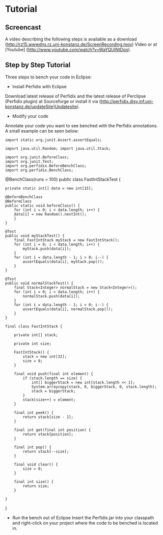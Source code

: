 <!--
~~
~~ Copyright (c) 2011, University of Konstanz, Distributed Systems Group
~~ All rights reserved.
~~
~~ Redistribution and use in source and binary forms, with or without
~~ modification, are permitted provided that the following conditions are met:
~~     * Redistributions of source code must retain the above copyright
~~       notice, this list of conditions and the following disclaimer.
~~     * Redistributions in binary form must reproduce the above copyright
~~       notice, this list of conditions and the following disclaimer in the
~~       documentation and/or other materials provided with the distribution.
~~     * Neither the name of the University of Konstanz nor the
~~       names of its contributors may be used to endorse or promote products
~~       derived from this software without specific prior written permission.
~~
~~ THIS SOFTWARE IS PROVIDED BY THE COPYRIGHT HOLDERS AND CONTRIBUTORS "AS IS" AND
~~ ANY EXPRESS OR IMPLIED WARRANTIES, INCLUDING, BUT NOT LIMITED TO, THE IMPLIED
~~ WARRANTIES OF MERCHANTABILITY AND FITNESS FOR A PARTICULAR PURPOSE ARE
~~ DISCLAIMED. IN NO EVENT SHALL <COPYRIGHT HOLDER> BE LIABLE FOR ANY
~~ DIRECT, INDIRECT, INCIDENTAL, SPECIAL, EXEMPLARY, OR CONSEQUENTIAL DAMAGES
~~ (INCLUDING, BUT NOT LIMITED TO, PROCUREMENT OF SUBSTITUTE GOODS OR SERVICES;
~~ LOSS OF USE, DATA, OR PROFITS; OR BUSINESS INTERRUPTION) HOWEVER CAUSED AND
~~ ON ANY THEORY OF LIABILITY, WHETHER IN CONTRACT, STRICT LIABILITY, OR TORT
~~ (INCLUDING NEGLIGENCE OR OTHERWISE) ARISING IN ANY WAY OUT OF THE USE OF THIS
~~ SOFTWARE, EVEN IF ADVISED OF THE POSSIBILITY OF SUCH DAMAGE.
~~
-->

Tutorial
==========

Screencast
----------

A video describing the following steps is available as a download (http://rz15.wwwdns.rz.uni-konstanz.de/ScreenRecording.mov) Video or at [Youtube] (http://www.youtube.com/watch?v=WaYQUjNtDps).

Step by Step Tutorial
----------

Three steps to bench your code in Eclipse:
  
* Install Perfidix with Eclipse

Download latest release of Perfidix and the latest release of Perclipse (Perfidix plugin) at Sourceforge
or install it via (http://perfidix.disy.inf.uni-konstanz.de/updateSite}Updatesite).

* Modify your code

Annotate your code you want to see benched with the Perfidix annotations. A small example can be seen below:

    import static org.junit.Assert.assertEquals;

    import java.util.Random; import java.util.Stack;

    import org.junit.BeforeClass;  
    import org.junit.Test;  
    import org.perfidix.BeforeBenchClass;  
    import org.perfidix.BenchClass;

   @BenchClass(runs = 100)
    public class FastIntStackTest {

    private static int[] data = new int[15];

    @BeforeBenchClass
    @BeforeClass
    public static void beforeClass() {
        for (int i = 0; i < data.length; i++) {
        data[i] = new Random().nextInt();
        }
    }

    @Test
    public void myStackTest() {
        final FastIntStack myStack = new FastIntStack();
        for (int i = 0; i < data.length; i++) {
            myStack.push(data[i]);
        }
        for (int i = data.length - 1; i > 0; i--) {
            assertEquals(data[i], myStack.pop());
        }
    }

    @Test
    public void normalStackTest() {
        final Stack<Integer> normalStack = new Stack<Integer>();
        for (int i = 0; i < data.length; i++) {
            normalStack.push(data[i]);
        }
        for (int i = data.length - 1; i > 0; i--) {
            assertEquals(data[i], normalStack.pop());
        }
    }

    final class FastIntStack {

        private int[] stack;

        private int size;

        FastIntStack() {
            stack = new int[32];
            size = 0;
        }

        final void push(final int element) {
            if (stack.length == size) {
                int[] biggerStack = new int[stack.length << 1];
                System.arraycopy(stack, 0, biggerStack, 0, stack.length);
                stack = biggerStack;
            }
            stack[size++] = element;
        }

        final int peek() {
            return stack[size - 1];
        }

        final int get(final int position) {
            return stack[position];
        }

        final int pop() {
            return stack[--size];
        }

        final void clear() {
            size = 0;
        }

        final int size() {
            return size;
        }

    }
}

* Run the bench out of Eclipse
Insert the Perfidix.jar into your classpath and right-click on your project where the code to be benched is located in.